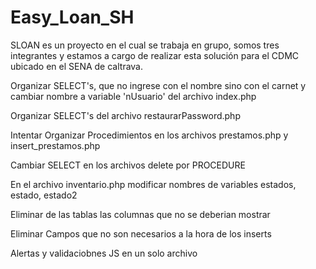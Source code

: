 # Easy_Loan_SH

SLOAN es un proyecto en el cual se trabaja en grupo, somos tres integrantes y estamos a cargo de realizar esta solución para el CDMC ubicado en el SENA de caltrava.

<!DOCTYPE html>
<html>
	<head>
		<title>PENDIENTES</title>
	</head>
	<body>
		<p>Organizar SELECT's, que no ingrese con el nombre sino con el carnet y cambiar nombre a variable 'nUsuario' del archivo index.php</p>
		<p>Organizar SELECT's del archivo restaurarPassword.php</p>
		<p>Intentar Organizar Procedimientos en los archivos prestamos.php y insert_prestamos.php</p>
		<p>Cambiar SELECT en los archivos delete por PROCEDURE</p>
		<p>En el archivo inventario.php modificar nombres de variables estados, estado, estado2</p>
		<p>Eliminar de las tablas las columnas que no se deberian mostrar</p>
		<P>Eliminar Campos que no son necesarios a la hora de los inserts</P>
		<p>Alertas y validaciobnes JS en un solo archivo</p>
	</body>
</html>

